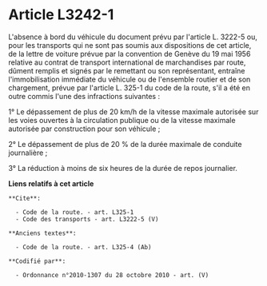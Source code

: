 # Article L3242-1

L'absence à bord du véhicule du document prévu par l'article L. 3222-5 ou, pour les transports qui ne sont pas soumis aux
dispositions de cet article, de la lettre de voiture prévue par la convention de Genève du 19 mai 1956 relative au contrat de
transport international de marchandises par route, dûment remplis et signés par le remettant ou son représentant, entraîne
l'immobilisation immédiate du véhicule ou de l'ensemble routier et de son chargement, prévue par l'article L. 325-1 du code
de la route, s'il a été en outre commis l'une des infractions suivantes : 

1° Le dépassement de plus de 20 km/h de la vitesse maximale autorisée sur les voies ouvertes à la circulation publique ou de
la vitesse maximale autorisée par construction pour son véhicule ; 

2° Le dépassement de plus de 20 % de la durée maximale de conduite journalière ; 

3° La réduction à moins de six heures de la durée de repos journalier.

**Liens relatifs à cet article**

	**Cite**:

	  - Code de la route. - art. L325-1
	  - Code des transports - art. L3222-5 (V)

	**Anciens textes**:

	  - Code de la route. - art. L325-4 (Ab)

	**Codifié par**:

	  - Ordonnance n°2010-1307 du 28 octobre 2010 - art. (V)
